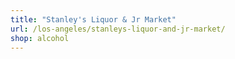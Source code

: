 ```yaml
---
title: "Stanley's Liquor & Jr Market"
url: /los-angeles/stanleys-liquor-and-jr-market/
shop: alcohol
---
```

